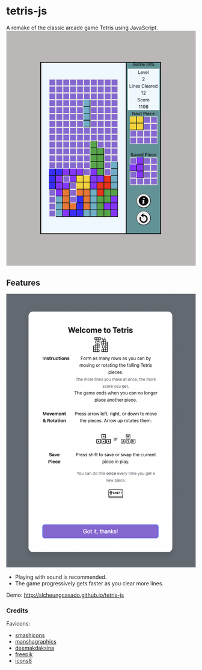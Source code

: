 # tetris-js

A remake of the classic arcade game Tetris using JavaScript.
![App UI](/assets/imgs/screenshots/tetris-js-ui.png)

## Features

![Instructions](/assets/imgs/screenshots/tetris-js-welcome.png)

- Playing with sound is recommended.
- The game progressively gets faster as you clear more lines.

Demo: http://slcheungcasado.github.io/tetris-js

### Credits

Favicons:

- [smashicons](https://www.flaticon.com/authors/smashicons)
- [manshagraphics](https://www.flaticon.com/authors/manshagraphics)
- [deemakdaksina](https://www.flaticon.com/authors/deemakdaksina)
- [freepik](https://www.flaticon.com/authors/freepik)
- [icons8](icons8.com)
